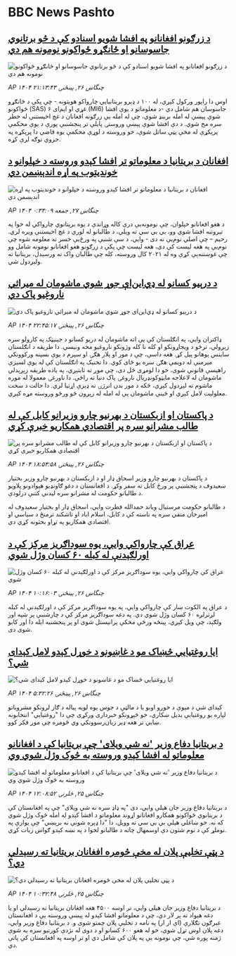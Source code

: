 # BBC News Pashto## [د زرګونو افغانانو په افشا شویو اسنادو کې د څو برتانوي جاسوسانو او ځانګړو ځواکونو نومونه هم دي](https://www.bbc.com/pashto/articles/c4g8krx91nlo?at_campaign=githubrss)![د زرګونو افغانانو په افشا شویو اسنادو کې د څو برتانوي جاسوسانو او ځانګړو ځواکونو نومونه هم دي](https://ichef.bbci.co.uk/ace/ws/240/cpsprodpb/bc83/live/08da0470-634e-11f0-8dbd-f3d32ebd3327.jpg)_AP ۱۴۰۴ چنگاښ ۲۶, پينځنۍ ۲۱:۱۳:۴۳_اوس دا راپور ورکول کېږي،‌ له ۱۰۰ د ډېرو بریتانیايي چارواکو هویتونه - چې پکې د ځانګړو ځواکونو (SAS) غړي او  اېم‌ای ۶ (MI6) جاسوسان هم شامل دي -د معلوماتو د یوې افشا شوې پېښې له امله بربنډ شوي، چې له امله‌ یې زرګونه افغانان د غچ اخیستنې له خطر سره مخ شوي.
د دې افشا شوې پېښې وروستۍ پایلې تر پنجشنبې پورې د یوې محکمې پرېکړې له مخې پټې ساتل شوې، خو وروسته د لوړې محکمې یوه قاضي دا پرېکړه په جزوي توګه لرې کړه.## [افغانان د بریتانیا د معلوماتو تر افشا کېدو وروسته د خپلوانو د خوندیتوب په اړه اندېښمن دي](https://www.bbc.com/pashto/articles/c0k7mxg08ero?at_campaign=githubrss)![افغانان د بریتانیا د معلوماتو تر افشا کېدو وروسته د خپلوانو د خوندیتوب په اړه اندېښمن دي](https://ichef.bbci.co.uk/ace/ws/240/cpsprodpb/91ea/live/cc023120-634e-11f0-af20-030418be2ca5.jpg)_AP ۱۴۰۴ چنگاښ ۲۷, جمعه ۰:۳۴:۰۹_د هغو افغانانو خپلوان، چې نومونه‌یې درې کاله وړاندې د یوه برېتانوي چارواکي له خوا په تېروتنه افشا شوي وو، بي بي سي ته ویلي، د طالبانو له لوري د غچ اخیستنې ویره لري.
رحیم – چې اصلي نوم‌یې نه دی - وايي، د سې شنبې په ورځ‌یې خسر ته معلومه شوه چې نوم‌یې په هغه لیست کې دی، هغه لیست چې پکې د زرګونو هغو افغانانو نومونه شامل وو چې غوښتنه‌یې کړې وه له ۲۰۲۱ کال وروسته، کله چې طالبان واک ته ورسېدل، بریتانیا ته ولېږدول شي.## [د درېیو کسانو له ډي‌این‌اې جوړ شوي ماشومان له میراثي ناروغیو پاک دي](https://www.bbc.com/pashto/articles/c1k81n4zy3eo?at_campaign=githubrss)![د درېیو کسانو له ډي‌این‌اې جوړ شوي ماشومان له میراثي ناروغیو پاک دي](https://ichef.bbci.co.uk/ace/ws/240/cpsprodpb/430a/live/5f64b7d0-6313-11f0-b903-f515e3045d80.jpg)_AP ۱۴۰۴ چنگاښ ۲۶, پينځنۍ ۲۲:۴۵:۱۷_ډاکتران وايي، په انګلستان کې یې اته ماشومان له دریو کسانو د جینیټک په کارولو سره زېږولي، ترڅو د ویجاړونکو او کله نا کله وژونکو ناروغیو مخه ونیسي.
دا طریقه د انګلستان ساینس پوهانو پیل کړ. هغه داسې، چې د مور او پلار هګۍ او سپرم د یوې بسپنه ورکوونکي میرمنې له دویمې هګۍ سره یو ځای کوي.
دا تخنیک په انګلستان کې له یوې لسیزې راهیسې قانوني شوی، خو دا لومړی ځل دی، چې موږ ته ثابتېږي، په یاده طریقه زېږېدلي ماشومان له لاعلاجه مایټوکونډریال ناروغۍ پاک دنیا ته راځې. دا ناورغۍ معمولا له موره ماشوم ته لېږدول کېږي، ځکه د مور بدن انرژۍ ته ډېرې اړتیا لري. دا حالت د سخت معلولیت لامل کېږي او ځینې ماشومان یې له امله له زېږون څو ورځو وروسته مړه کېږي.## [د پاکستان او ازبکستان د بهرنیو چارو وزیرانو کابل کې له طالب مشرانو سره پر اقتصادي همکاریو خبرې کړي](https://www.bbc.com/pashto/articles/c3350d7kz1mo?at_campaign=githubrss)![د پاکستان او ازبکستان د بهرنیو چارو وزیرانو کابل کې له طالب مشرانو سره پر اقتصادي همکاریو خبرې کړي](https://ichef.bbci.co.uk/ace/ws/240/cpsprodpb/a878/live/254b0730-6321-11f0-8dbd-f3d32ebd3327.jpg)_AP ۱۴۰۴ چنگاښ ۲۶, پينځنۍ ۱۸:۵۴:۵۸_د پاکستان د بهرنیو چارو وزیر اسحاق ډار او د ازبکستان د بهرنیو چارو وزیر بختیار سعیدوف د پنجشنبې پر ورځ کابل ته سفر وکړ. د افغانستان د دغو ګاونډیو هېوادونو پلاویو د طالبانو حکومت له مشرانو سره لیدنې کتنې درلودې.

د طالبانو حکومت مرستیال ویاند حمدالله فطرت وايي، اسحاق ډار او بختیار سعیدوف له امیرخان متقي سره په ناسته کې د کابل، اسلام اباد او تاشکند ترمنځ د سیاسي او اقتصادي همکاریو په تړاو بحثونه کړي دي.## [عراق کې چارواکي وايي، یوه سوداګریز مرکز کې د اورلګېدنې له کبله ۶۰ کسان وژل شوي](https://www.bbc.com/pashto/articles/c39zekxdxlgo?at_campaign=githubrss)![عراق کې چارواکي وايي، یوه سوداګریز مرکز کې د اورلګېدنې له کبله ۶۰ کسان وژل شوي](https://ichef.bbci.co.uk/ace/ws/240/cpsprodpb/94a9/live/ced4fda0-62f5-11f0-b1b9-2b94c1f6d9f3.jpg)_AP ۱۴۰۴ چنگاښ ۲۶, پينځنۍ ۱۰:۱۶:۰۳_د عراق په الکوت ښار کې چارواکي وايي، په یوه سوداګریز مرکز کې د اورلګېدنې له کبله لږترلږه ۶۰ کسان وژل شوي دي. په دغه سوداګریز مرکز کې د چارشنبې پر شپه اور ولګېد، چې ویل کېږي، پینځه ورځې مخکې پرانیستل شوی او پر پنجشنبه ایله دا اور کابو شوی دی.## [ایا روغتیایي څښاک مو د غاښونو د خوړل کېدو لامل کېدای شي؟](https://www.bbc.com/pashto/articles/c4gdy1jn5m4o?at_campaign=githubrss)![ایا روغتیایي څښاک مو د غاښونو د خوړل کېدو لامل کېدای شي؟](https://ichef.bbci.co.uk/ace/ws/240/cpsprodpb/1216/live/dab58e20-62cb-11f0-83d2-4f671b8c1523.jpg)_AP ۱۴۰۴ چنگاښ ۲۶, پينځنۍ ۵:۳۲:۲۶_کېدای شي د مېوې د خوږو اوبو یا د مالټې د جوس یوه لويه پیاله د ګاز لرونکو مشروباتو لپاره یو روغتیایي بدیل ښکاري، خو څېړونکو خبرداری ورکړی چې دا "روغتیایي" انتخابونه ښايي تر هغه ډېر زیان‌رسوونکي وي څومره چې موږ فکر کوو.## [د بریتانیا دفاع وزیر 'نه شي ویلای' چې بريتانیا کې د افغانانو معلوماتو له افشا کېدو وروسته به څوک وژل شوي وي](https://www.bbc.com/pashto/articles/cx2nw001wwyo?at_campaign=githubrss)![د بریتانیا دفاع وزیر 'نه شي ویلای' چې بريتانیا کې د افغانانو معلوماتو له افشا کېدو وروسته به څوک وژل شوي وي](https://ichef.bbci.co.uk/ace/ws/240/cpsprodpb/f420/live/b151e0c0-6234-11f0-b1b9-2b94c1f6d9f3.jpg)_AP ۱۴۰۴ چنگاښ ۲۵, څلرنۍ ۱۲:۰۸:۵۲_د برېتانیا دفاع وزیر جان هیلې وايي، دی "په ډاډ سره نه شي ویلای" چې په افغانستان کې د برېتانوي ځواکونو همکارو افغانانو اړوند معلوماتو د افشا کېدو له امله څوک وژل شوي که نه.
خو ښاغلي هیلې بي بي سي ته وویل، دا "دا ډېره شونې نه برېښي" چې یوازې په نوملړ کې د نوم شتون دې اوسمهال چاته د طالبانو لخوا د په نښه کېدو ګواښ زیات کړي.## [د پټې تخلیې پلان له مخې څومره افغانان بریتانیا ته رسېدلي دي؟](https://www.bbc.com/pashto/articles/c78nq886jewo?at_campaign=githubrss)![د پټې تخلیې پلان له مخې څومره افغانان بریتانیا ته رسېدلي دي؟](https://ichef.bbci.co.uk/ace/ws/240/cpsprodpb/8dea/live/2018bdd0-6230-11f0-b1b9-2b94c1f6d9f3.jpg)_AP ۱۴۰۴ چنگاښ ۲۵, څلرنۍ ۱۰:۳۲:۴۸_د برېتانیا دفاع وزیر جان هیلي وايي، تر اوسه ۴۵۰۰ هغه افغانان برېتانیا ته رسېدلي او یا دغه هېواد ته پر لار دي، چې د معلوماتو افشا کېدو له پېښې وروسته یې د افغانستان غبرګون تګلارې (اې ار ار) په نامه د تخلیې پلان چمتو شوی و.  د بریتانیا دفاع وزیر وايي، دغه پلان اوس تړل شوی، خو له هغو ۶۰۰ کسانو او د دوی له نژدې کورنیو سره به شوې ژمنه پوره شي، چې نومونه یې په پلان کې شامل دي او تر اوسه په افغانستان کې پاتې دي.